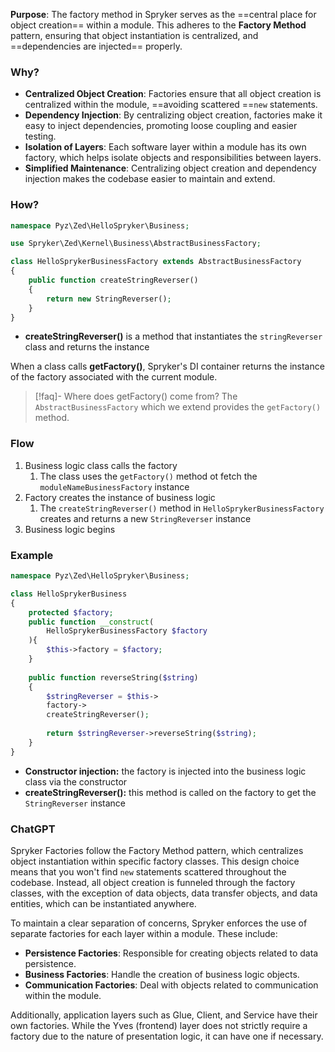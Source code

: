 
**Purpose**: The factory method in Spryker serves as the ==central place for object creation== within a module. This adheres to the **Factory Method** pattern, ensuring that object instantiation is centralized, and ==dependencies are injected== properly. 

### Why? 

- **Centralized Object Creation**: Factories ensure that all object creation is centralized within the module, ==avoiding scattered ==`new` statements. 
- **Dependency Injection**: By centralizing object creation, factories make it easy to inject dependencies, promoting loose coupling and easier testing. 
- **Isolation of Layers**: Each software layer within a module has its own factory, which helps isolate objects and responsibilities between layers.
- **Simplified Maintenance**: Centralizing object creation and dependency injection makes the codebase easier to maintain and extend. 

### How? 

```php 
namespace Pyz\Zed\HelloSpryker\Business; 

use Spryker\Zed\Kernel\Business\AbstractBusinessFactory; 

class HelloSprykerBusinessFactory extends AbstractBusinessFactory 
{ 
	public function createStringReverser() 
	{
		return new StringReverser(); 
	} 
}
```

- **createStringReverser()** is a method that instantiates the `stringReverser` class and returns the instance

When a class calls **getFactory()**, Spryker's DI container returns the instance of the factory associated with the current module.

> [!faq]- Where does getFactory() come from? 
> The `AbstractBusinessFactory` which we extend provides the `getFactory()` method.

### Flow

1. Business logic class calls the factory
	1. The class uses the `getFactory()` method ot fetch the `moduleNameBusinessFactory` instance
2. Factory creates the instance of business logic
	1. The `createStringReverser()` method in `HelloSprykerBusinessFactory` creates and returns a new `StringReverser` instance
3. Business logic begins

### Example

```php
namespace Pyz\Zed\HelloSpryker\Business; 

class HelloSprykerBusiness 
{
	protected $factory;
	public function __construct(
		HelloSprykerBusinessFactory $factory
	){ 
		$this->factory = $factory; 
	} 
	
	public function reverseString($string)
	{
		$stringReverser = $this->
		factory->
		createStringReverser(); 
		
		return $stringReverser->reverseString($string); 
	} 
}
```

- **Constructor injection:** the factory is injected into the business logic class via the constructor
- **createStringReverser():** this method is called on the factory to get the `StringReverser` instance

### ChatGPT

Spryker Factories follow the Factory Method pattern, which centralizes object instantiation within specific factory classes. This design choice means that you won't find `new` statements scattered throughout the codebase. Instead, all object creation is funneled through the factory classes, with the exception of data objects, data transfer objects, and data entities, which can be instantiated anywhere.

To maintain a clear separation of concerns, Spryker enforces the use of separate factories for each layer within a module. These include:

- **Persistence Factories**: Responsible for creating objects related to data persistence.
- **Business Factories**: Handle the creation of business logic objects.
- **Communication Factories**: Deal with objects related to communication within the module.

Additionally, application layers such as Glue, Client, and Service have their own factories. While the Yves (frontend) layer does not strictly require a factory due to the nature of presentation logic, it can have one if necessary.